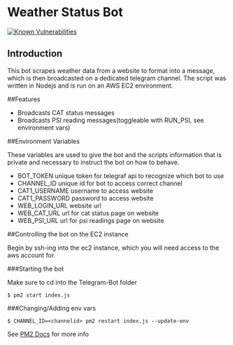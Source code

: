 # Weather Status Bot
[![Known Vulnerabilities](https://snyk.io/test/github/adohqsigs/Telegram-Bot/badge.svg?targetFile=package.json)](https://snyk.io/test/github/adohqsigs/Telegram-Bot?targetFile=package.json)

## Introduction

This bot scrapes weather data from a website to format into a message, which is then broadcasted on a dedicated telegram channel. 
The script was written in Nodejs and is run on an AWS EC2 environment.

##Features

- Broadcasts CAT status messages
- Broadcasts PSI reading messages(toggleable with RUN_PSI, see environment vars)

##Environment Variables

These variables are used to give the bot and the scripts information that is private and necessary to instruct the bot on how to behave.

- BOT_TOKEN unique token for telegraf api to recognize which bot to use
- CHANNEL_ID unique id for bot to access correct channel
- CAT1_USERNAME username to access website
- CAT1_PASSWORD password to access website
- WEB_LOGIN_URL website url
- WEB_CAT_URL url for cat status page on website
- WEB_PSI_URL url for psi readings page on website

##Controlling the bot on the EC2 instance

Begin by ssh-ing into the ec2 instance, which you will need access to the aws account for.

###Starting the bot

Make sure to cd into the Telegram-Bot folder
```
$ pm2 start index.js
```

###Changing/Adding env vars
```
$ CHANNEL_ID=<channelid> pm2 restart index.js --update-env
```
See [PM2 Docs](https://pm2.keymetrics.io/docs/usage/pm2-doc-single-page/) for more info

